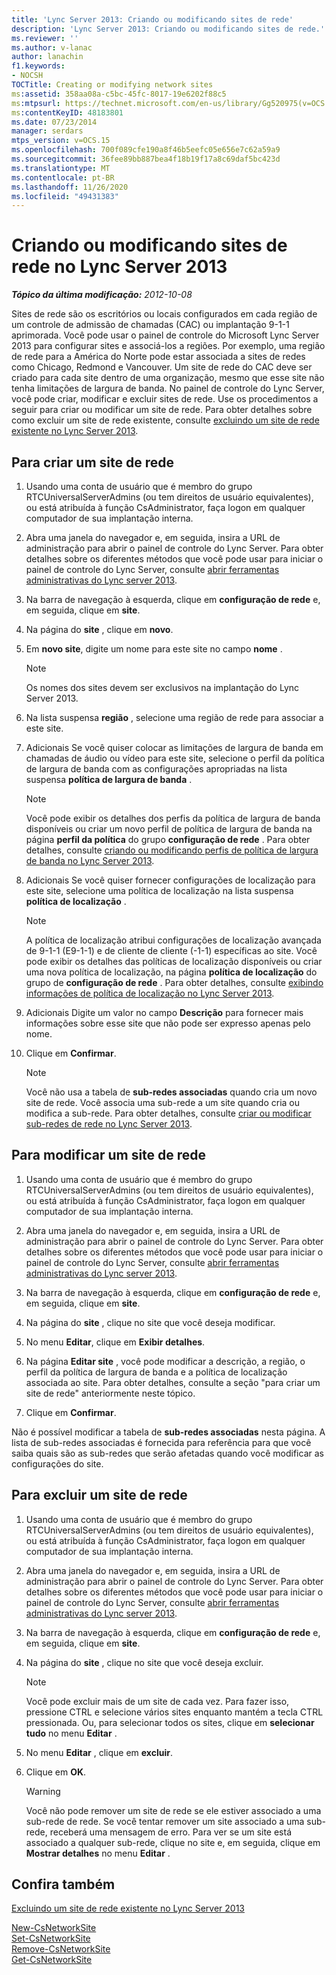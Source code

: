 ```yaml
---
title: 'Lync Server 2013: Criando ou modificando sites de rede'
description: 'Lync Server 2013: Criando ou modificando sites de rede.'
ms.reviewer: ''
ms.author: v-lanac
author: lanachin
f1.keywords:
- NOCSH
TOCTitle: Creating or modifying network sites
ms:assetid: 358aa08a-c5bc-45fc-8017-19e6202f88c5
ms:mtpsurl: https://technet.microsoft.com/en-us/library/Gg520975(v=OCS.15)
ms:contentKeyID: 48183801
ms.date: 07/23/2014
manager: serdars
mtps_version: v=OCS.15
ms.openlocfilehash: 700f089cfe190a8f46b5eefc05e656e7c62a59a9
ms.sourcegitcommit: 36fee89bb887bea4f18b19f17a8c69daf5bc423d
ms.translationtype: MT
ms.contentlocale: pt-BR
ms.lasthandoff: 11/26/2020
ms.locfileid: "49431383"
---
```

# <a name="creating-or-modifying-network-sites-in-lync-server-2013"></a>Criando ou modificando sites de rede no Lync Server 2013

<div data-xmlns="http://www.w3.org/1999/xhtml">

<div class="topic" data-xmlns="http://www.w3.org/1999/xhtml" data-msxsl="urn:schemas-microsoft-com:xslt" data-cs="https://msdn.microsoft.com/">

<div data-asp="https://msdn2.microsoft.com/asp">



</div>

<div id="mainSection">

<div id="mainBody">

<span> </span>

_**Tópico da última modificação:** 2012-10-08_

Sites de rede são os escritórios ou locais configurados em cada região de um controle de admissão de chamadas (CAC) ou implantação 9-1-1 aprimorada. Você pode usar o painel de controle do Microsoft Lync Server 2013 para configurar sites e associá-los a regiões. Por exemplo, uma região de rede para a América do Norte pode estar associada a sites de redes como Chicago, Redmond e Vancouver. Um site de rede do CAC deve ser criado para cada site dentro de uma organização, mesmo que esse site não tenha limitações de largura de banda. No painel de controle do Lync Server, você pode criar, modificar e excluir sites de rede. Use os procedimentos a seguir para criar ou modificar um site de rede. Para obter detalhes sobre como excluir um site de rede existente, consulte [excluindo um site de rede existente no Lync Server 2013](lync-server-2013-deleting-an-existing-network-site.md).

<div>

## <a name="to-create-a-network-site"></a>Para criar um site de rede

1.  Usando uma conta de usuário que é membro do grupo RTCUniversalServerAdmins (ou tem direitos de usuário equivalentes), ou está atribuída à função CsAdministrator, faça logon em qualquer computador de sua implantação interna.

2.  Abra uma janela do navegador e, em seguida, insira a URL de administração para abrir o painel de controle do Lync Server. Para obter detalhes sobre os diferentes métodos que você pode usar para iniciar o painel de controle do Lync Server, consulte [abrir ferramentas administrativas do Lync server 2013](lync-server-2013-open-lync-server-administrative-tools.md).

3.  Na barra de navegação à esquerda, clique em **configuração de rede** e, em seguida, clique em **site**.

4.  Na página do **site** , clique em **novo**.

5.  Em **novo site**, digite um nome para este site no campo **nome** .
    
    <div>
    

    > [!NOTE]  
    > Os nomes dos sites devem ser exclusivos na implantação do Lync Server 2013.

    
    </div>

6.  Na lista suspensa **região** , selecione uma região de rede para associar a este site.

7.  Adicionais Se você quiser colocar as limitações de largura de banda em chamadas de áudio ou vídeo para este site, selecione o perfil da política de largura de banda com as configurações apropriadas na lista suspensa **política de largura de banda** .
    
    <div>
    

    > [!NOTE]  
    > Você pode exibir os detalhes dos perfis da política de largura de banda disponíveis ou criar um novo perfil de política de largura de banda na página <STRONG>perfil da política</STRONG> do grupo <STRONG>configuração de rede</STRONG> . Para obter detalhes, consulte <A href="lync-server-2013-creating-or-modifying-bandwidth-policy-profiles.md">criando ou modificando perfis de política de largura de banda no Lync Server 2013</A>.

    
    </div>

8.  Adicionais Se você quiser fornecer configurações de localização para este site, selecione uma política de localização na lista suspensa **política de localização** .
    
    <div>
    

    > [!NOTE]  
    > A política de localização atribui configurações de localização avançada de 9-1-1 (E9-1-1) e de cliente de cliente (-1-1) específicas ao site. Você pode exibir os detalhes das políticas de localização disponíveis ou criar uma nova política de localização, na página <STRONG>política de localização</STRONG> do grupo de <STRONG>configuração de rede</STRONG> . Para obter detalhes, consulte <A href="lync-server-2013-viewing-location-policy-information.md">exibindo informações de política de localização no Lync Server 2013</A>.

    
    </div>

9.  Adicionais Digite um valor no campo **Descrição** para fornecer mais informações sobre esse site que não pode ser expresso apenas pelo nome.

10. Clique em **Confirmar**.
    
    <div>
    

    > [!NOTE]  
    > Você não usa a tabela de <STRONG>sub-redes associadas</STRONG> quando cria um novo site de rede. Você associa uma sub-rede a um site quando cria ou modifica a sub-rede. Para obter detalhes, consulte <A href="lync-server-2013-create-or-modify-network-subnets.md">criar ou modificar sub-redes de rede no Lync Server 2013</A>.

    
    </div>

</div>

<div>

## <a name="to-modify-a-network-site"></a>Para modificar um site de rede

1.  Usando uma conta de usuário que é membro do grupo RTCUniversalServerAdmins (ou tem direitos de usuário equivalentes), ou está atribuída à função CsAdministrator, faça logon em qualquer computador de sua implantação interna.

2.  Abra uma janela do navegador e, em seguida, insira a URL de administração para abrir o painel de controle do Lync Server. Para obter detalhes sobre os diferentes métodos que você pode usar para iniciar o painel de controle do Lync Server, consulte [abrir ferramentas administrativas do Lync server 2013](lync-server-2013-open-lync-server-administrative-tools.md).

3.  Na barra de navegação à esquerda, clique em **configuração de rede** e, em seguida, clique em **site**.

4.  Na página do **site** , clique no site que você deseja modificar.

5.  No menu **Editar**, clique em **Exibir detalhes**.

6.  Na página **Editar site** , você pode modificar a descrição, a região, o perfil da política de largura de banda e a política de localização associada ao site. Para obter detalhes, consulte a seção "para criar um site de rede" anteriormente neste tópico.

7.  Clique em **Confirmar**.

Não é possível modificar a tabela de **sub-redes associadas** nesta página. A lista de sub-redes associadas é fornecida para referência para que você saiba quais são as sub-redes que serão afetadas quando você modificar as configurações do site.

</div>

<div>

## <a name="to-delete-a-network-site"></a>Para excluir um site de rede

1.  Usando uma conta de usuário que é membro do grupo RTCUniversalServerAdmins (ou tem direitos de usuário equivalentes), ou está atribuída à função CsAdministrator, faça logon em qualquer computador de sua implantação interna.

2.  Abra uma janela do navegador e, em seguida, insira a URL de administração para abrir o painel de controle do Lync Server. Para obter detalhes sobre os diferentes métodos que você pode usar para iniciar o painel de controle do Lync Server, consulte [abrir ferramentas administrativas do Lync server 2013](lync-server-2013-open-lync-server-administrative-tools.md).

3.  Na barra de navegação à esquerda, clique em **configuração de rede** e, em seguida, clique em **site**.

4.  Na página do **site** , clique no site que você deseja excluir.
    
    <div>
    

    > [!NOTE]  
    > Você pode excluir mais de um site de cada vez. Para fazer isso, pressione CTRL e selecione vários sites enquanto mantém a tecla CTRL pressionada. Ou, para selecionar todos os sites, clique em <STRONG>selecionar tudo</STRONG> no menu <STRONG>Editar</STRONG> .

    
    </div>

5.  No menu **Editar** , clique em **excluir**.

6.  Clique em **OK**.
    
    <div>
    

    > [!WARNING]  
    > Você não pode remover um site de rede se ele estiver associado a uma sub-rede de rede. Se você tentar remover um site associado a uma sub-rede, receberá uma mensagem de erro. Para ver se um site está associado a qualquer sub-rede, clique no site e, em seguida, clique em <STRONG>Mostrar detalhes</STRONG> no menu <STRONG>Editar</STRONG> .

    
    </div>

</div>

<div>

## <a name="see-also"></a>Confira também


[Excluindo um site de rede existente no Lync Server 2013](lync-server-2013-deleting-an-existing-network-site.md)  


[New-CsNetworkSite](https://docs.microsoft.com/powershell/module/skype/New-CsNetworkSite)  
[Set-CsNetworkSite](https://docs.microsoft.com/powershell/module/skype/Set-CsNetworkSite)  
[Remove-CsNetworkSite](https://docs.microsoft.com/powershell/module/skype/Remove-CsNetworkSite)  
[Get-CsNetworkSite](https://docs.microsoft.com/powershell/module/skype/Get-CsNetworkSite)  
  

</div>

</div>

<span> </span>

</div>

</div>

</div>

